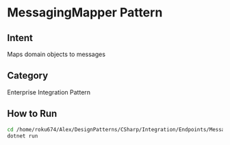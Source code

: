 # MessagingMapper Pattern

## Intent
Maps domain objects to messages

## Category
Enterprise Integration Pattern

## How to Run
```bash
cd /home/roku674/Alex/DesignPatterns/CSharp/Integration/Endpoints/MessagingMapper
dotnet run
```
